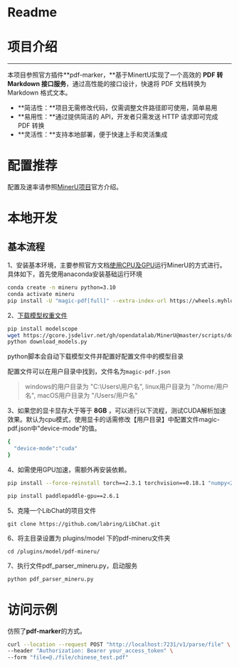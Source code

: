 # Readme

# 项目介绍
---
本项目参照官方插件**pdf-marker，**基于MinertU实现了一个高效的 **PDF 转 Markdown 接口服务**，通过高性能的接口设计，快速将 PDF 文档转换为 Markdown 格式文本。

- **简洁性：**项目无需修改代码，仅需调整文件路径即可使用，简单易用
- **易用性：**通过提供简洁的 API，开发者只需发送 HTTP 请求即可完成 PDF 转换
- **灵活性：**支持本地部署，便于快速上手和灵活集成

# 配置推荐

配置及速率请参照[MinerU项目](https://github.com/opendatalab/MinerU/blob/master/README_zh-CN.md)官方介绍。

# 本地开发

## 基本流程

1、安装基本环境，主要参照官方文档[使用CPU及GPU](https://github.com/opendatalab/MinerU/blob/master/README_zh-CN.md#%E4%BD%BF%E7%94%A8GPU)运行MinerU的方式进行。具体如下，首先使用anaconda安装基础运行环境

```bash
conda create -n mineru python=3.10
conda activate mineru
pip install -U "magic-pdf[full]" --extra-index-url https://wheels.myhloli.com -i https://mirrors.aliyun.com/pypi/simple
```

2、[下载模型权重文件](https://github.com/opendatalab/MinerU/blob/master/docs/how_to_download_models_zh_cn.md)

```bash
pip install modelscope
wget https://gcore.jsdelivr.net/gh/opendatalab/MinerU@master/scripts/download_models.py -O download_models.py
python download_models.py
```

python脚本会自动下载模型文件并配置好配置文件中的模型目录

配置文件可以在用户目录中找到，文件名为`magic-pdf.json`

> windows的用户目录为 "C:\\Users\\用户名", linux用户目录为 "/home/用户名", macOS用户目录为 "/Users/用户名"

3、如果您的显卡显存大于等于 **8GB** ，可以进行以下流程，测试CUDA解析加速效果。默认为cpu模式，使用显卡的话需修改【用户目录】中配置文件magic-pdf.json中"device-mode"的值。

```bash
{
  "device-mode":"cuda"
}
```

4、如需使用GPU加速，需额外再安装依赖。

```bash
pip install --force-reinstall torch==2.3.1 torchvision==0.18.1 "numpy<2.0.0" --index-url https://download.pytorch.org/whl/cu118
```

```bash
pip install paddlepaddle-gpu==2.6.1
```

5、克隆一个LibChat的项目文件

```
git clone https://github.com/labring/LibChat.git
```

6、将主目录设置为 plugins/model 下的pdf-mineru文件夹

```
cd /plugins/model/pdf-mineru/
```

7、执行文件pdf_parser_mineru.py，启动服务

```bash
python pdf_parser_mineru.py
```

# 访问示例

仿照了**pdf-marker**的方式。

```bash
curl --location --request POST "http://localhost:7231/v1/parse/file" \
--header "Authorization: Bearer your_access_token" \
--form "file=@./file/chinese_test.pdf"
```
